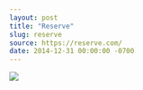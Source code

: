 ```yaml
---
layout: post
title: "Reserve"
slug: reserve
source: https://reserve.com/
date: 2014-12-31 00:00:00 -0700
---
```


<img src="{{ site.url }}/assets/img/screenshots/reserve.jpg">

